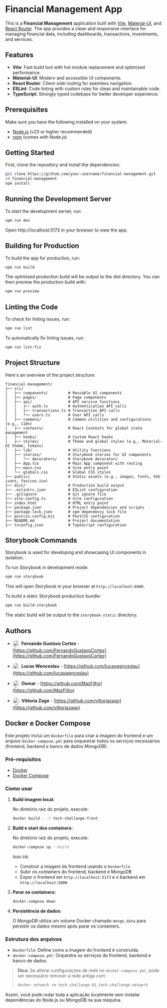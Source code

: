 # Financial Management App

This is a **Financial Management** application built with [Vite](https://vitejs.dev), [Material-UI](https://mui.com/), and [React Router](https://reactrouter.com/). The app provides a clean and responsive interface for managing financial data, including dashboards, transactions, investments, and services.

## Features

- **Vite**: Fast build tool with hot module replacement and optimized performance.
- **Material-UI**: Modern and accessible UI components.
- **React Router**: Client-side routing for seamless navigation.
- **ESLint**: Code linting with custom rules for clean and maintainable code.
- **TypeScript**: Strongly typed codebase for better developer experience.

## Prerequisites

Make sure you have the following installed on your system:

- [Node.js](https://nodejs.org/) (v23 or higher recommended)
- [npm](https://www.npmjs.com/) (comes with Node.js)

## Getting Started

First, clone the repository and install the dependencies:

```bash
git clone https://github.com/your-username/financial-management.git
cd financial-management
npm install
```

## Running the Development Server

To start the development server, run:

```bash
npm run dev
```
Open http://localhost:5173 in your browser to view the app.

## Building for Production
To build the app for production, run:

```bash
npm run build
```
The optimized production build will be output to the dist directory. You can then preview the production build with:

```bash
npm run preview
```
## Linting the Code
To check for linting issues, run:

```bash
npm run lint
```
To automatically fix linting issues, run:

```bash
npm run lint:fix
```
## Project Structure

Here's an overview of the project structure:

```
financial-management/
├── src/
│   ├── components/         # Reusable UI components
│   ├── pages/              # Page components
│   ├── api/                # API service functions
│   │   ├── auth.ts         # Authentication API calls
│   │   ├── transactions.ts # Transaction API calls
│   │   └── users.ts        # User API calls
│   ├── commons/            # Common utilities and configurations (e.g., i18n)
│   ├── contexts/           # React Contexts for global state management
│   ├── hooks/              # Custom React hooks
│   ├── styles/             # Theme and global styles (e.g., Material-UI theme, tokens)
│   ├── lib/                # Utility functions
│   ├── stories/            # Storybook stories for UI components
│   │   └── decorators/     # Storybook decorators
│   ├── App.tsx             # Main App component with routing
│   ├── main.tsx            # Vite entry point
│   └── globals.css         # Global CSS styles
├── public/                 # Static assets (e.g., images, fonts, SVG icons, favicon.ico)
├── dist/                   # Production build output
├── .eslintrc.json          # ESLint configuration
├── .gitignore              # Git ignore file
├── vite.config.ts          # Vite configuration
├── index.html              # HTML entry point
├── package.json            # Project dependencies and scripts
├── package-lock.json       # npm dependency lock file
├── postcss.config.mjs      # PostCSS configuration
├── README.md               # Project documentation
├── tsconfig.json           # TypeScript configuration
```

## Storybook Commands

Storybook is used for developing and showcasing UI components in isolation.

To run Storybook in development mode:

```bash
npm run storybook
```

This will open Storybook in your browser at `http://localhost:6006`.

To build a static Storybook production bundle:

```bash
npm run build-storybook
```

The static build will be output to the `storybook-static` directory.

## Authors

- <img src="https://avatars.githubusercontent.com/u/132622525?v=4" width="24" height="24" alt="Fernando Gustavo Cortez" style="border-radius: 50%; vertical-align: middle;"> **Fernando Gustavo Cortez** - [https://github.com/FernandoGustavoCortez](https://github.com/FernandoGustavoCortez)

- <img src="https://avatars.githubusercontent.com/u/37480857?v=4" width="24" height="24" alt="Lucas Wenceslau" style="border-radius: 50%; vertical-align: middle;"> **Lucas Wenceslau** - [https://github.com/lucaswenceslau](https://github.com/lucaswenceslau)

- <img src="https://avatars.githubusercontent.com/u/71905861?v=4" width="24" height="24" alt="Osmar" style="border-radius: 50%; vertical-align: middle;"> **Osmar** - [https://github.com/MazFilho](https://github.com/MazFilho)

- <img src="https://avatars.githubusercontent.com/u/13469487?v=4" width="24" height="24" alt="Vittoria Zago" style="border-radius: 50%; vertical-align: middle;"> **Vittoria Zago** - [https://github.com/vittoriazago](https://github.com/vittoriazago)

## Docker e Docker Compose

Este projeto inclui um `Dockerfile` para criar a imagem do frontend e um arquivo `docker-compose.yml` para orquestrar todos os serviços necessários (frontend, backend e banco de dados MongoDB).

### Pré-requisitos

- [Docker](https://www.docker.com/get-started)
- [Docker Compose](https://docs.docker.com/compose/)

### Como usar

1. **Build imagem local:**

   No diretório raiz do projeto, execute:

   ```bash
   docker build . -t tech-challange-front
   ```


1. **Build e start dos containers:**

   No diretório raiz do projeto, execute:

   ```bash
   docker-compose up --build
   ```

   Isso irá:
   - Construir a imagem do frontend usando o `Dockerfile`
   - Subir os containers do frontend, backend e MongoDB
   - Expor o frontend em `http://localhost:5173` e o backend em `http://localhost:5000`

2. **Parar os containers:**

   ```bash
   docker-compose down
   ```

3. **Persistência de dados:**

   O MongoDB utiliza um volume Docker chamado `mongo_data` para persistir os dados mesmo após parar os containers.

### Estrutura dos arquivos

- `Dockerfile`: Define como a imagem do frontend é construída.
- `docker-compose.yml`: Orquestra os serviços do frontend, backend e banco de dados.

> **Dica:** Se alterar configurações de rede no `docker-compose.yml`, pode ser necessário remover a rede antiga com:
> ```bash
> docker network rm tech-challenge-01_tech-challenge-network
> ```

Assim, você pode rodar toda a aplicação localmente sem instalar dependências do Node.js ou MongoDB na sua máquina.

